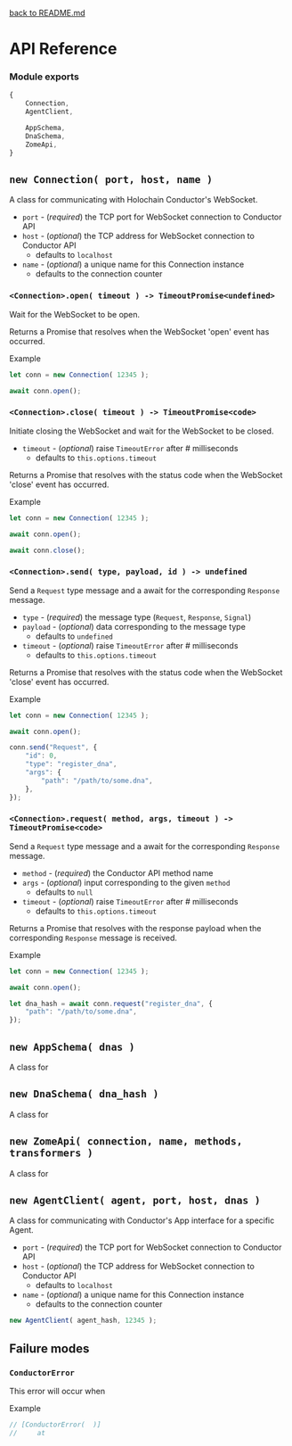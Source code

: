 [back to README.md](../README.md)

# API Reference

### Module exports
```javascript
{
    Connection,
    AgentClient,

    AppSchema,
    DnaSchema,
    ZomeApi,
}
```


## `new Connection( port, host, name )`
A class for communicating with Holochain Conductor's WebSocket.

- `port` - (*required*) the TCP port for WebSocket connection to Conductor API
- `host` - (*optional*) the TCP address for WebSocket connection to Conductor API
  - defaults to `localhost`
- `name` - (*optional*) a unique name for this Connection instance
  - defaults to the connection counter


### `<Connection>.open( timeout ) -> TimeoutPromise<undefined>`
Wait for the WebSocket to be open.

Returns a Promise that resolves when the WebSocket 'open' event has occurred.

Example
```javascript
let conn = new Connection( 12345 );

await conn.open();
```


### `<Connection>.close( timeout ) -> TimeoutPromise<code>`
Initiate closing the WebSocket and wait for the WebSocket to be closed.

- `timeout` - (*optional*) raise `TimeoutError` after # milliseconds
  - defaults to `this.options.timeout`

Returns a Promise that resolves with the status code when the WebSocket 'close' event has occurred.

Example
```javascript
let conn = new Connection( 12345 );

await conn.open();

await conn.close();
```


### `<Connection>.send( type, payload, id ) -> undefined`
Send a `Request` type message and a await for the corresponding `Response` message.

- `type` - (*required*) the message type (`Request`, `Response`, `Signal`)
- `payload` - (*optional*) data corresponding to the message type
  - defaults to `undefined`
- `timeout` - (*optional*) raise `TimeoutError` after # milliseconds
  - defaults to `this.options.timeout`

Returns a Promise that resolves with the status code when the WebSocket 'close' event has occurred.

Example
```javascript
let conn = new Connection( 12345 );

await conn.open();

conn.send("Request", {
    "id": 0,
    "type": "register_dna",
    "args": {
        "path": "/path/to/some.dna",
    },
});
```


### `<Connection>.request( method, args, timeout ) -> TimeoutPromise<code>`
Send a `Request` type message and a await for the corresponding `Response` message.

- `method` - (*required*) the Conductor API method name
- `args` - (*optional*) input corresponding to the given `method`
  - defaults to `null`
- `timeout` - (*optional*) raise `TimeoutError` after # milliseconds
  - defaults to `this.options.timeout`

Returns a Promise that resolves with the response payload when the corresponding `Response` message is received.

Example
```javascript
let conn = new Connection( 12345 );

await conn.open();

let dna_hash = await conn.request("register_dna", {
    "path": "/path/to/some.dna",
});
```



## `new AppSchema( dnas )`
A class for 



## `new DnaSchema( dna_hash )`
A class for 



## `new ZomeApi( connection, name, methods, transformers )`
A class for 



## `new AgentClient( agent, port, host, dnas )`
A class for communicating with Conductor's App interface for a specific Agent.

- `port` - (*required*) the TCP port for WebSocket connection to Conductor API
- `host` - (*optional*) the TCP address for WebSocket connection to Conductor API
  - defaults to `localhost`
- `name` - (*optional*) a unique name for this Connection instance
  - defaults to the connection counter

```javascript
new AgentClient( agent_hash, 12345 );
```



## Failure modes

### `ConductorError`
This error will occur when 

Example
```javascript
// [ConductorError(  )]
//     at 
```
